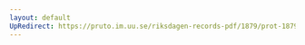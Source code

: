 ```yaml
---
layout: default
UpRedirect: https://pruto.im.uu.se/riksdagen-records-pdf/1879/prot-1879--ak--007/prot-1879--ak--007_004.pdf
---
```

